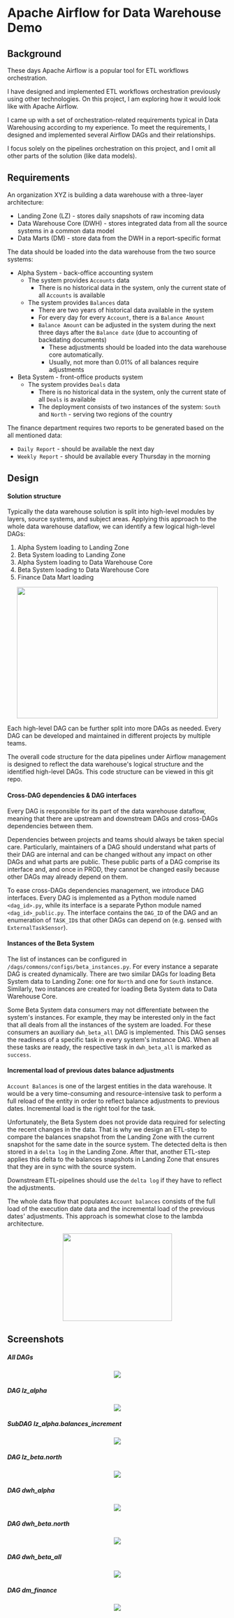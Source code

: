 # Apache Airflow for Data Warehouse Demo

## Background

These days Apache Airflow is a popular tool for ETL workflows
orchestration.

I have designed and implemented ETL workflows orchestration previously
using other technologies. On this project, I am exploring how it would
look like with Apache Airflow.

I came up with a set of orchestration-related requirements typical in
Data Warehousing according to my experience. To meet the requirements,
I designed and implemented several Airflow DAGs and their 
relationships.

I focus solely on the pipelines orchestration on this project, and I
omit all other parts of the solution (like data models).

## Requirements

An organization XYZ is building a data warehouse with a three-layer
architecture:
* Landing Zone (LZ) - stores daily snapshots of raw incoming data
* Data Warehouse Core (DWH) - stores integrated data from all the
source systems in a common data model
* Data Marts (DM) - store data from the DWH in a report-specific
format

The data should be loaded into the data warehouse from the two source
systems:
* Alpha System - back-office accounting system
  * The system provides `Accounts` data
     * There is no historical data in the system, only the current
     state of all `Accounts` is available 
  * The system provides `Balances` data
    * There are two years of historical data available in the system
    * For every day for every `Account`, there is a `Balance Amount`
    * `Balance Amount` can be adjusted in the system during the next
    three days after the `Balance date` (due to accounting of
    backdating documents)
      * These adjustments should be loaded into the data warehouse core
      automatically.
      * Usually, not more than 0.01% of all balances require adjustments
* Beta System - front-office products system
  * The system provides `Deals` data
    * There is no historical data in the system, only the current state
    of all `Deals` is available 
    * The deployment consists of two instances of the system:
    `South` and `North` - serving two regions of the country

The finance department requires two reports to be generated based on the
all mentioned data:
* `Daily Report` - should be available the next day
* `Weekly Report` - should be available every Thursday in the morning

## Design

#### Solution structure

Typically the data warehouse solution is split into high-level modules
by layers, source systems, and subject areas. Applying this approach to
the whole data warehouse dataflow, we can identify a few logical
high-level DAGs:
1. Alpha System loading to Landing Zone
1. Beta System loading to Landing Zone
1. Alpha System loading to Data Warehouse Core
1. Beta System loading to Data Warehouse Core
1. Finance Data Mart loading

<p align="center">
  <img width="460" height="300" src="https://raw.githubusercontent.com/mikevostrikov/202010-airflow-demo/master/doc/data-warehouse.svg">
</p>

Each high-level DAG can be further split into more DAGs as needed.
Every DAG can be developed and maintained in different projects
by multiple teams.

The overall code structure for the data pipelines under Airflow
management is designed to reflect the data warehouse's logical
structure and the identified high-level DAGs. This code
structure can be viewed in this git repo.

#### Cross-DAG dependencies & DAG interfaces

Every DAG is responsible for its part of the data warehouse dataflow,
meaning that there are upstream and downstream DAGs and
cross-DAGs dependencies between them.

Dependencies between projects and teams should always be taken special
care. Particularly, maintainers of a DAG should understand what parts
of their DAG are internal and can be changed without any impact on
other DAGs and what parts are public. These public parts of a DAG
comprise its interface and, and once in PROD, they cannot be changed
easily because other DAGs may already depend on them.

To ease cross-DAGs dependencies management, we introduce DAG
interfaces. Every DAG is implemented as a Python module named
`<dag_id>.py`, while its interface is a separate Python module named
`<dag_id>_public.py`. The interface contains the `DAG_ID` of the DAG
and an enumeration of `TASK_ID`s that other DAGs can depend on (e.g.
sensed with `ExternalTaskSensor`).

#### Instances of the Beta System

The list of instances can be configured in
`/dags/commons/configs/beta_instances.py`. For every instance
a separate DAG is created dynamically. There are two similar DAGs
for loading Beta System data to Landing Zone: one for `North` and one
for `South` instance. Similarly, two instances are created for loading
Beta System data to Data Warehouse Core.

Some Beta System data consumers may not differentiate between
the system's instances. For example, they may be interested only in the
fact that all deals from all the instances of the system are loaded. For
these consumers an auxiliary `dwh_beta_all` DAG is implemented.
This DAG senses the readiness of a specific task in every system's
instance DAG. When all these tasks are ready, the respective task in
`dwh_beta_all` is marked as `success`.

#### Incremental load of previous dates balance adjustments

`Account Balances` is one of the largest entities in
the data warehouse. It would be a very time-consuming and 
resource-intensive task to perform a full reload of the entity in order
to reflect balance adjustments to previous dates. Incremental load is
the right tool for the task.

Unfortunately, the Beta System does not provide data required for
selecting the recent changes in the data. That is why we design an 
ETL-step to compare the balances snapshot from the Landing Zone with
the current snapshot for the same date in the source system. The
detected delta is then stored in a `delta log` in the Landing Zone.
After that, another ETL-step applies this delta to the balances 
snapshots in Landing Zone that ensures that they are in sync with the
source system.

Downstream ETL-pipelines should use the `delta log` if they have to
reflect the adjustments. 

The whole data flow that populates `Account balances` consists of the
full load of the execution date data and the incremental load of the
previous dates' adjustments. This approach is somewhat close
to the lambda architecture.

<p align="center">
  <img width="250" height="200" src="https://raw.githubusercontent.com/mikevostrikov/202010-airflow-demo/master/doc/incremental-load-lambda.svg"/>
</p>

## Screenshots
##### All DAGs
<p align="center">
  <img src="https://raw.githubusercontent.com/mikevostrikov/202010-airflow-demo/master/doc/screenshot-all-dags.png"/>
</p>

##### DAG lz_alpha
<p align="center">
  <img src="https://raw.githubusercontent.com/mikevostrikov/202010-airflow-demo/master/doc/screenshot-lz-alpha.png"/>
</p>

##### SubDAG lz_alpha.balances_increment
<p align="center">
  <img src="https://raw.githubusercontent.com/mikevostrikov/202010-airflow-demo/master/doc/screenshot-lz-alpha-balances-increment.png"/>
</p>

##### DAG lz_beta.north
<p align="center">
  <img src="https://raw.githubusercontent.com/mikevostrikov/202010-airflow-demo/master/doc/screenshot-lz-beta-north.png"/>
</p>

##### DAG dwh_alpha
<p align="center">
  <img src="https://raw.githubusercontent.com/mikevostrikov/202010-airflow-demo/master/doc/screenshot-dwh-alpha.png"/>
</p>

##### DAG dwh_beta.north
<p align="center">
  <img src="https://raw.githubusercontent.com/mikevostrikov/202010-airflow-demo/master/doc/screenshot-dwh-beta-north.png"/>
</p>

##### DAG dwh_beta_all
<p align="center">
  <img src="https://raw.githubusercontent.com/mikevostrikov/202010-airflow-demo/master/doc/screenshot-dwh-beta-all.png"/>
</p>

##### DAG dm_finance
<p align="center">
  <img src="https://raw.githubusercontent.com/mikevostrikov/202010-airflow-demo/master/doc/screenshot-dm-finance.png"/>
</p>
